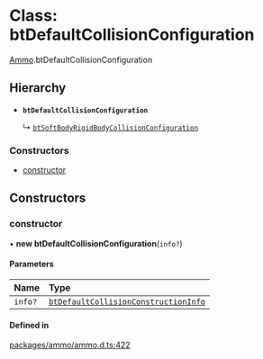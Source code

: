 # Class: btDefaultCollisionConfiguration

[Ammo](../modules/Ammo.md).btDefaultCollisionConfiguration

## Hierarchy

- **`btDefaultCollisionConfiguration`**

  ↳ [`btSoftBodyRigidBodyCollisionConfiguration`](Ammo.btSoftBodyRigidBodyCollisionConfiguration.md)


### Constructors

- [constructor](Ammo.btDefaultCollisionConfiguration.md#constructor)

## Constructors

### constructor

• **new btDefaultCollisionConfiguration**(`info?`)

#### Parameters

| Name | Type |
| :------ | :------ |
| `info?` | [`btDefaultCollisionConstructionInfo`](Ammo.btDefaultCollisionConstructionInfo.md) |

#### Defined in

[packages/ammo/ammo.d.ts:422](https://github.com/Orillusion/orillusion/blob/main/packages/ammo/ammo.d.ts#L422)
